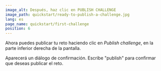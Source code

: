 ```yaml
---
image_alt: Después, haz clic en PUBLISH CHALLENGE
image_path: quickstart/ready-to-publish-a-challenge.jpg
lang: es
page_name: quickstart/first-challenge
position: 6
---
```


Ahora puedes publicar tu reto haciendo clic en *Publish challenge*, en la parte inferior derecha de la pantalla.

Aparecerá un diálogo de confirmación. Escribe "publish" para confirmar que deseas publicar el reto.
